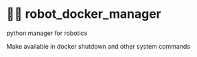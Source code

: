 # 👨‍💻 robot_docker_manager
python manager for robotics

Make available in docker shutdown and other system commands


